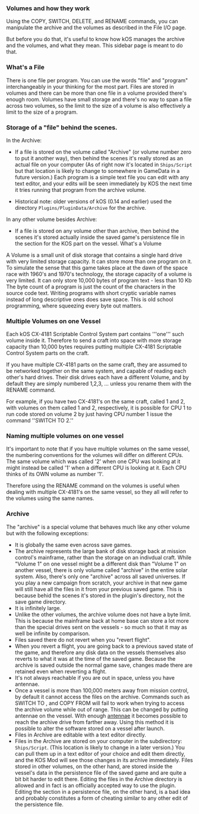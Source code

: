 ### Volumes and how they work

Using the COPY, SWITCH, DELETE, and RENAME commands, you can manipulate the archive and the volumes as described in the File I/O page.

But before you do that, it's useful to know how kOS manages the archive and the volumes, and what they mean. This sidebar page is meant to do that.

### What's a File

There is one file per program. You can use the words "file" and "program" interchangeably in your thinking for the most part. Files are stored in volumes and there can be more than one file in a volume provided there's enough room. Volumes have small storage and there's no way to span a file across two volumes, so the limit to the size of a volume is also effectively a limit to the size of a program.

### Storage of a "file" behind the scenes.

In the Archive:

* If a file is stored on the volume called "Archive" (or volume number zero to put it another way), then behind the scenes it's really stored as an actual file on your computer (As of right now it's located in `Ships/Script` but that location is likely to change to somewhere in GameData in a future version.) Each program is a simple text file you can edit with any text editor, and your edits will be seen immediately by KOS the next time it tries running that program from the archive volume.

* Historical note: older versions of kOS (0.14 and earlier) used the directory `Plugins/PluginData/Archive` for the archive.

In any other volume besides Archive:

* If a file is stored on any volume other than archive, then behind the scenes it's stored actually inside the saved game's persistence file in the section for the KOS part on the vessel.
What's a Volume

A Volume is a small unit of disk storage that contains a single hard drive with very limited storage capacity. It can store more than one program on it. To simulate the sense that this game takes place at the dawn of the space race with 1960's and 1970's technology, the storage capacity of a volume is very limited. It can only store 10,000 bytes of program text - less than 10 Kb The byte count of a program is just the count of the characters in the source code text. Writing programs with short cryptic variable names instead of long descriptive ones does save space. This is old school programming, where squeezing every byte out matters.

### Multiple Volumes on one Vessel

Each kOS CX-4181 Scriptable Control System part contains '''one''' such volume inside it. Therefore to send a craft into space with more storage capacity than 10,000 bytes requires putting multiple CX-4181 Scriptable Control System parts on the craft.

If you have multiple CX-4181 parts on the same craft, they are assumed to be networked together on the same system, and capable of reading each other's hard drives. Their disk drives each have a different Volume, and by default they are simply numbered 1,2,3, … unless you rename them with the RENAME command.

For example, if you have two CX-4181's on the same craft, called 1 and 2, with volumes on them called 1 and 2, respectively, it is possible for CPU 1 to run code stored on volume 2 by just having CPU number 1 issue the command ''SWITCH TO 2.''

### Naming multiple volumes on one vessel

It's important to note that if you have multiple volumes on the same vessel, the numbering conventions for the volumes will differ on different CPUs. The same volume which was called '2' when one CPU was looking at it might instead be called '1' when a different CPU is looking at it. Each CPU thinks of its OWN volume as number '1'.

Therefore using the RENAME command on the volumes is useful when dealing with multiple CX-4181's on the same vessel, so they all will refer to the volumes using the same names.

### Archive

The "archive" is a special volume that behaves much like any other volume but with the following exceptions:

* It is globally the same even across save games.
* The archive represents the large bank of disk storage back at mission control's mainframe, rather than the storage on an indivdual craft. While "Volume 1" on one vessel might be a different disk than "Volume 1" on another vessel, there is only volume called "archive" in the entire solar system. Also, there's only one "archive" across all saved universes. If you play a new campaign from scratch, your archive in that new game will still have all the files in it from your previous saved game. This is because behid the scenes it's stored in the plugin's directory, not the save game directory.
* It is infinitely large.
* Unlike the other volumes, the archive volume does not have a byte limit. This is because the mainframe back at home base can store a lot more than the special drives sent on the vessels - so much so that it may as well be infinite by comparison.
* Files saved there do not revert when you "revert flight".
* When you revert a flight, you are going back to a previous saved state of the game, and therefore any disk data on the vessels themselves also reverts to what it was at the time of the saved game. Because the archive is saved outside the normal game save, changes made there are retained even when reverting a flight.
* It's not always reachable if you are out in space, unless you have antennae.
* Once a vessel is more than 100,000 meters away from mission control, by default it cannot access the files on the archive. Commands such as SWITCH TO , and COPY FROM will fail to work when trying to access the archive volume while out of range. This can be changed by putting antennae on the vessel. With enough [antennae](/KOS_DOC/summary_topics/commrange) it becomes possible to reach the archive drive from farther away. Using this method it is possible to alter the software stored on a vessel after launch.
* Files in Archive are editable with a text editor directly.
* Files in the Archive are stored on your computer in the subdirectory: `Ships/Script`. (This location is likely to change in a later version.) You can pull them up in a text editor of your choice and edit them directly, and the KOS Mod will see those changes in its archive immediately. Files stored in other volumes, on the other hand, are stored inside the vessel's data in the persistence file of the saved game and are quite a bit bit harder to edit there. Editing the files in the Archive directory is allowed and in fact is an officially accepted way to use the plugin. Editing the section in a persistence file, on the other hand, is a bad idea and probably constitutes a form of cheating similar to any other edit of the persistence file.
